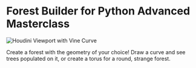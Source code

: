 # Forest Builder for Python Advanced Masterclass

  ![Houdini Viewport with Vine Curve](https://github.com/xipaja/python-advanced-tool/blob/main/Tool.PNG)

Create a forest with the geometry of your choice! Draw a curve and see trees populated on it, or create a torus for a round, strange forest. 

